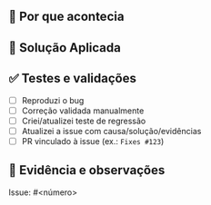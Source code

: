 ## 🐞 Por que acontecia


## 🔧 Solução Aplicada


## ✅ Testes e validações
- [ ] Reproduzi o bug
- [ ] Correção validada manualmente
- [ ] Criei/atualizei teste de regressão
- [ ] Atualizei a issue com causa/solução/evidências
- [ ] PR vinculado à issue (ex.: `Fixes #123`)

## 📎 Evidência e observações

Issue: #<número>  <!-- ou use "Fixes #<número>" para fechar ao merge -->

